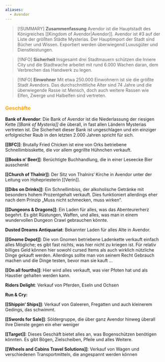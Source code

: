 ```yaml
---
aliases:
  - Avendor
---
```

>[!SUMMARY] **Zusammenfassung**
>Avendor ist die Hauptstadt des Königreiches [[Kingdom of Avendor|Avendor]]. Avendor ist #3 auf der Liste der größten Städte Mysterias. Der Hauptimport der Stadt sind Bücher und Wissen. Exportiert werden überwiegend Luxusgüter und Dienstleistungen.

>[!INFO] **Sicherheit**
>Insgesamt drei Stadtmauern schützen die Innere City und die Stadtwache arbeitet mit rund 6.000 Wachen daran, dem Verbrechen das Handwerk zu legen.

>[!INFO] **Einwohner**
Mit etwa 250.000 Einwohnern ist sie die größte Stadt Avendors. Das durchschnittliche Alter sind 74 Jahre und die überwiegende Rasse ist Mensch, doch auch weitere Rassen wie Elfen, Zwerge und Halbelfen sind vertreten.

### <font color = "orange">Geschäfte</font>
**Bank of Avendor**: Die Bank of Avendor ist die Niederlassung der riesigen Kette _[[Bank of Mysteria]]_ die überall, in fast allen Ländern Mysterias vertreten ist. Die Sicherheit dieser Bank ist ungeschlagen und ein einziger erfolgreicher Raub in den letzten 2.000 Jahren spricht für sich.

**[[BFC]]**: Brutally Fried Chicken ist eine von Orks betriebene Schnellimbisskette, die vor allem gegrillte Hühnchen verkauft.

**[[Books n‘ Beer]]**: Berüchtigte Buchhandlung, die in einer Leseecke Bier ausschenkt 

**[[Church of Thalnir]]**: Der Sitz von Thalnirs‘ Kirche in Avendor unter der Leitung von Hohepriesterin [[Verin]].

**[[Dibs on Drinks]]**: Ein Schnellimbiss, der alkoholische Getränke mit besonders hohem Prozentgehalt verkauft. Dies funktioniert allerdings eher nach dem Prinzip „Muss nicht schmecken, muss wirken“.

**[[Dungeons & Dragons]]**: Ein Laden für alles, was das Abenteurerherz begehrt. Es gibt Rüstungen, Waffen, und alles, was man in einem wundervollen Dungeon Crawl gebrauchen könnte.

**Dusted Dreams Antiquariat**: Bekannter Laden für alles Alte in Avendor. 

**[[Gnome Depot]]**: Die von Gnomen betriebene Ladenkette verkauft einfach alles Mögliche; es gibt fast nichts, was hier nicht zu kriegen ist. Für relativ billiges Geld können hier sowohl cursed Items als auch wirklich nützliche Dinge gekauft werden. Allerdings sollte man von seinem Recht Gebrauch machen und die Dinge testen, bevor man sie kauft …

**[[On all fourths]]**: Hier wird alles verkauft, was vier Pfoten hat und als Haustier gehalten werden kann.

**Riders Delight**: Verkauf von Pferden, Eseln und Ochsen 

**Run & Cry:**

**[[Shippin‘ Ships]]**: Verkauf von Galeeren, Fregatten und auch kleinerem Gedings, das schwimmt. 

**[[Swords for Sale]]**: Söldergruppe, die über ganz Avendor hinweg überall ihre Dienste gegen ein eher weniger

**[[Target]]**: Dieses Geschäft bietet alles an, was Bogenschützen benötigen könnten. Es gibt Bögen, Zielscheiben, Pfeile und alles Weitere.

**[[Wheels and Cabins Travel Solutions]]**: Verkauf von Wagen und verschiedenen Transportmitteln, die angespannt werden können